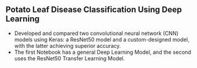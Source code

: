 ## Potato Leaf Disease Classification Using Deep Learning

* Developed and compared two convolutional neural network (CNN) models using Keras: a ResNet50 model and a custom-designed model, with the latter achieving superior accuracy.
* The first Notebook has a general Deep Learning Model, and the second uses the ResNet50 Transfer Learning Model.

